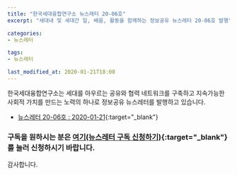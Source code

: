 ```yaml
---
title: "한국세대융합연구소 뉴스레터 20-06호"
excerpt: "세대내 및 세대간 일, 배움, 활동을 함께하는 정보공유 뉴스레터 20-06호 발행"

categories:
- 뉴스레터

tags:
- 뉴스레터

last_modified_at: 2020-01-21T18:00
---
```


한국세대융합연구소는 세대를 아우르는 공유와 협력 네트워크를 구축하고 지속가능한 사회적 가치를 만드는 노력의 하나로 정보공유 뉴스레터를 발행하고 있습니다.


* [뉴스레터 20-06호 : 2020-01-21](https://drive.google.com/uc?id=1J69DDw_bJ80K-GrClVtp9Uwt0P7Sk1eK){:target="_blank"}


### 구독을 원하시는 분은 [여기(뉴스레터 구독 신청하기)](https://forms.gle/MJ5gVHCdunBXXWVB7){:target="_blank"} 를 눌러 신청하시기 바랍니다.


감사합니다.